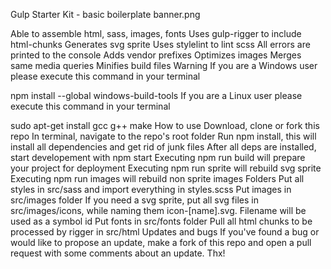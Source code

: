 Gulp Starter Kit - basic boilerplate
banner.png

Able to assemble html, sass, images, fonts
Uses gulp-rigger to include html-chunks
Generates svg sprite
Uses stylelint to lint scss
All errors are printed to the console
Adds vendor prefixes
Optimizes images
Merges same media queries
Minifies build files
Warning
If you are a Windows user please execute this command in your terminal

npm install --global windows-build-tools
If you are a Linux user please execute this command in your terminal

sudo apt-get install gcc g++ make
How to use
Download, clone or fork this repo
In terminal, navigate to the repo's root folder
Run npm install, this will install all dependencies and get rid of junk files
After all deps are installed, start developement with npm start
Executing npm run build will prepare your project for deployment
Executing npm run sprite will rebuild svg sprite
Executing npm run images will rebuild non sprite images
Folders
Put all styles in src/sass and import everything in styles.scss
Put images in src/images folder
If you need a svg sprite, put all svg files in src/images/icons, while naming them icon-[name].svg. Filename will be used as a symbol id
Put fonts in src/fonts folder
Pull all html chunks to be processed by rigger in src/html
Updates and bugs
If you've found a bug or would like to propose an update, make a fork of this repo and open a pull request with some comments about an update. Thx!